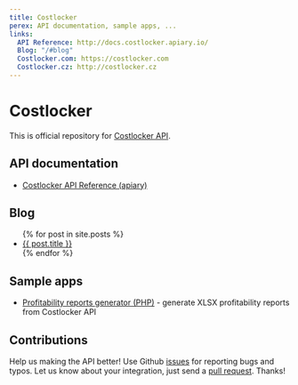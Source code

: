 ```yaml
---
title: Costlocker
perex: API documentation, sample apps, ...
links:
  API Reference: http://docs.costlocker.apiary.io/
  Blog: "/#blog"
  Costlocker.com: https://costlocker.com
  Costlocker.cz: http://costlocker.cz
---
```


# Costlocker

This is official repository for [Costlocker API](https://costlocker.com/).

## API documentation

* [Costlocker API Reference (apiary)](http://docs.costlocker.apiary.io/#)

## Blog

<ul id="blog">
  {% for post in site.posts %}
    <li>
      <a href="{{ post.url }}">{{ post.title }}</a>
    </li>
  {% endfor %}
</ul>

## Sample apps

* [Profitability reports generator (PHP)](https://github.com/costlocker/reports) - generate XLSX profitability reports from Costlocker API

## Contributions

Help us making the API better! Use Github [issues](https://github.com/costlocker/costlocker.github.io/issues)
for reporting bugs and typos. Let us know about your integration, just send a 
[pull request](https://github.com/costlocker/costlocker.github.io/pulls). Thanks!
